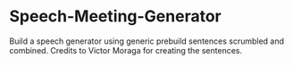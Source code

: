 # Speech-Meeting-Generator
Build a speech generator using generic prebuild sentences scrumbled and combined. Credits to Victor Moraga for creating the sentences.
